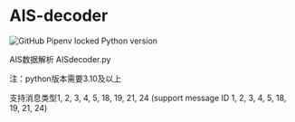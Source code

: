 <!--
 * @Date: 2022-05-17 11:07:19
 * @Author: GMY (1017570673@qq.com)
 * @Descripttion: 
 * @version: 
 * @tag: 
 * @LastEditTime: 2022-05-31 20:48:49
-->
# AIS-decoder

![GitHub Pipenv locked Python version](https://img.shields.io/github/pipenv/locked/python-version/GMYNebula/AIS-decoder?style=plastic)

AIS数据解析 AISdecoder.py

注：python版本需要3.10及以上

支持消息类型1, 2, 3, 4, 5, 18, 19, 21, 24 (support message ID 1, 2, 3, 4, 5, 18, 19, 21, 24)
